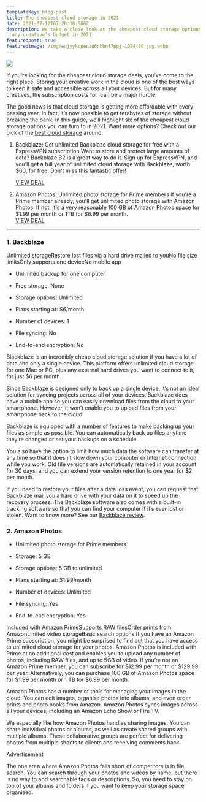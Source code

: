 ```yaml
---
templateKey: blog-post
title: The cheapest cloud storage in 2021
date: 2021-07-12T07:20:18.506Z
description: We take a close look at the cheapest cloud storage options to fit
  any creative’s budget in 2021
featuredpost: true
featuredimage: /img/eujyykcpenzu6nbbnf7ppj-1024-80.jpg.webp
---
```

![](https://cdn.mos.cms.futurecdn.net/eUJYYKcPeNzu6NBbNF7Ppj-1024-80.jpg.webp)

If you're looking for the cheapest cloud storage deals, you've come to the right place. Storing your creative work in the cloud is one of the best ways to keep it safe and accessible across all your devices. But for many creatives, the subscription costs for  can be a major hurdle.

The good news is that cloud storage is getting more affordable with every passing year. In fact, it’s now possible to get terabytes of storage without breaking the bank. In this guide, we’ll highlight six of the cheapest cloud storage options you can turn to in 2021. Want more options? Check out our pick of the [best cloud storage](https://www.creativebloq.com/buying-guides/best-cloud-storage) around.

 
1. Backblaze: Get unlimited Backblaze cloud storage for free with a ExpressVPN subscription
Want to store and protect large amounts of data? Backblaze B2 is a great way to do it. Sign up for ExpressVPN, and you'll get a full year of unlimited cloud storage with Backblaze, worth $60, for free. Don't miss this fantastic offer!

   [VIEW DEAL](https://xvtelink.com/go/backblaze?offer=3monthsfree&a_fid=744&data1=cbq-in-4283968626419228700)





2. Amazon Photos: Unlimited photo storage for Prime members
If you're a Prime member already, you'll get unlimited photo storage with Amazon Photos. If not, it's a very reasonable 100 GB of Amazon Photos space for $1.99 per month or 1TB for $6.99 per month.                                            
[VIEW DEAL](https://target.georiot.com/Proxy.ashx?tsid=8429&GR_URL=https%3A%2F%2Famazon.co.uk%2Fb%3Fie%3DUTF8%26node%3D14156436031%26tag%3Dhawk-future-21%26ascsubtag%3Dcbq-in-6540590739595194000-21)

---
### 1. Backblaze 



Unlimited storageRestore lost files via a hard drive mailed to youNo file size limitsOnly supports one deviceNo mobile app
- Unlimited backup for one computer

- Free storage: None



- Storage options: Unlimited  
- Plans starting at: $6/month
- Number of devices: 1
- File syncing: No 
- End-to-end encryption: No

Blackblaze is an incredibly cheap cloud storage solution if you have a lot of data and only a single device. This platform offers unlimited cloud storage for one Mac or PC, plus any external hard drives you want to connect to it, for just $6 per month.


Since Backblaze is designed only to back up a single device, it’s not an ideal solution for syncing projects across all of your devices. Backblaze does have a mobile app so you can easily download files from the cloud to your smartphone. However, it won’t enable you to upload files from your smartphone back to the cloud.

Backblaze is equipped with a number of features to make backing up your files as simple as possible. You can automatically back up files anytime they’re changed or set your backups on a schedule. 

You also have the option to limit how much data the software can transfer at any time so that it doesn’t slow down your computer or Internet connection while you work. Old file versions are automatically retained in your account for 30 days, and you can extend your version retention to one year for $2 per month.

If you need to restore your files after a data loss event, you can request that Backblaze mail you a hard drive with your data on it to speed up the recovery process. The Backblaze software also comes with a built-in tracking software so that you can find your computer if it’s ever lost or stolen. Want to know more? See our [Backblaze review](https://www.creativebloq.com/reviews/backblaze-review).

### 2.  Amazon Photos
- Unlimited photo storage for Prime members

- Storage: 5 GB                             
- Storage options: 5 GB to unlimited
- Plans starting at: $1.99/month  
- Number of devices: Unlimited  
- File syncing: Yes  
- End-to-end encryption: Yes



Included with Amazon PrimeSupports RAW filesOrder prints from AmazonLimited video storageBasic search options
If you have an Amazon Prime subscription, you might be surprised to find out that you have access to unlimited cloud storage for your photos. Amazon Photos is included with Prime at no additional cost and enables you to upload any number of photos, including RAW files, and up to 5GB of video.
If you’re not an Amazon Prime member, you can subscribe for $12.99 per month or $129.99 per year. Alternatively, you can purchase 100 GB of Amazon Photos space for $1.99 per month or 1 TB for $6.99 per month.

Amazon Photos has a number of tools for managing your images in the cloud. You can edit images, organise photos into albums, and even order prints and photo books from Amazon. Amazon Photos syncs images across all your devices, including an Amazon Echo Show or Fire TV.

We especially like how Amazon Photos handles sharing images. You can share individual photos or albums, as well as create shared groups with multiple albums. These collaborative groups are perfect for delivering photos from multiple shoots to clients and receiving comments back.

Advertisement

The one area where Amazon Photos falls short of competitors is in file search. You can search through your photos and videos by name, but there is no way to add searchable tags or descriptions. So, you need to stay on top of your albums and folders if you want to keep your storage space organised.


<!--EndFragment-->
